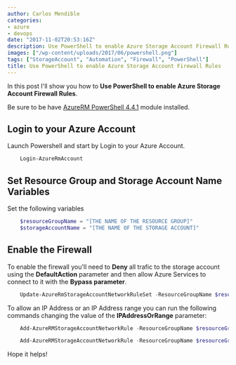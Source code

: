 ```yaml
---
author: Carlos Mendible
categories:
- azure
- devops
date: "2017-11-02T20:53:16Z"
description: Use PowerShell to enable Azure Storage Account Firewall Rules
images: ["/wp-content/uploads/2017/06/powershell.png"]
tags: ["StorageAccount", "Automation", "Firewall", "PowerShell"]
title: Use PowerShell to enable Azure Storage Account Firewall Rules
---
```

In this post I'll show you how to **Use PowerShell to enable Azure Storage Account Firewall Rules**.

Be sure to be have [AzureRM PowerShell 4.4.1](https://www.powershellgallery.com/packages/AzureRM/4.4.1) module installed.

## **Login to your Azure Account**
Launch Powershell and start by Login to your Azure Account.

``` powershell
    Login-AzureRmAccount
```

## **Set Resource Group and Storage Account Name Variables**
Set the following variables

``` powershell
    $resourceGroupName = "[THE NAME OF THE RESOURCE GROUP]"
    $storageAccountName = "[THE NAME OF THE STORAGE ACCOUNT]"
```

## **Enable the Firewall**
To enable the firewall you'll need to **Deny** all trafic to the storage account using the **DefaultAction** parameter and then allow Azure Services to connect to it with the **Bypass parameter**.

``` powershell
    Update-AzureRmStorageAccountNetworkRuleSet -ResourceGroupName $resourceGroupName -Name $storageAccountName -DefaultAction Deny -Bypass AzureServices,Metrics,Logging
```

To allow an IP Address or an IP Address range you can run the following commands changing the value of the **IPAddressOrRange** parameter:

``` powershell
    Add-AzureRMStorageAccountNetworkRule -ResourceGroupName $resourceGroupName -AccountName $storageAccountName -IPAddressOrRange "79.159.46.90" 
```

``` powershell
    Add-AzureRMStorageAccountNetworkRule -ResourceGroupName $resourceGroupName -AccountName $storageAccountName -IPAddressOrRange "79.159.46.0/24" 
```
                
Hope it helps!